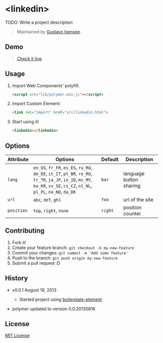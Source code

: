 # &lt;linkedin&gt;

TODO: Write a project description

> Maintained by [Gustavo Isensee](https://github.com/gustavoisensee).

## Demo

> [Check it live](http://gustavoisensee.github.io/linkedin-element).

## Usage

1. Import Web Components' polyfill:

	```html
	<script src="lib/polymer.min.js"></script>
	```

2. Import Custom Element:

	```html
	<link rel="import" href="src/linkedin.html">
	```

3. Start using it!

	```html
	<linkedin></linkedin>
	```

## Options

Attribute  | Options                   | Default             | Description
---        | ---                       | ---                 | ---
`lang`      | `en_US`, `fr_FR`, `es_ES`, `ru_RU`, `de_DE`, `it_IT`, `pt_BR`, `ro_RO`, `tr_TR`, `ja_JP`, `in_ID`, `ms_MY`, `ko_KR`, `sv_SE`, `cs_CZ`, `nl_NL`, `pl_PL`, `no_NO`, `da_DK`  | `bar`               | language button sharing
`url`      | `abc`, `def`, `ghi` 	   | `foo`               | url of the site
`position`   | `top`, `right`, `none ` | `right`               | position counter


## Contributing

1. Fork it!
2. Create your feature branch: `git checkout -b my-new-feature`
3. Commit your changes: `git commit -m 'Add some feature'`
4. Push to the branch: `git push origin my-new-feature`
5. Submit a pull request :D

## History

* v0.0.1 August 19, 2013
	* Started project using [boilerplate-element](https://github.com/customelements/boilerplate-element)

* polymer updated to version 0.0.20130816

## License

[MIT License](http://opensource.org/licenses/MIT)